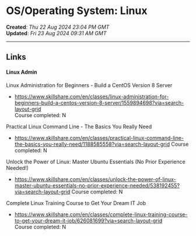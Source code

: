 # OS/Operating System: Linux  

**Created**: *Thu 22 Aug 2024 23:04 PM GMT*  
**Updated**: *Fri 23 Aug 2024 09:31 AM GMT*  

-----

## Links  

####  Linux Admin

Linux Administration for Beginners - Build a CentOS Version 8 Server  
- https://www.skillshare.com/en/classes/linux-administration-for-beginners-build-a-centos-version-8-server/1559894698?via=search-layout-grid  
Course completed: N  

Practical Linux Command Line - The Basics You Really Need  
- https://www.skillshare.com/en/classes/practical-linux-command-line-the-basics-you-really-need/1188585558?via=search-layout-grid
Course completed: N  

Unlock the Power of Linux: Master Ubuntu Essentials (No Prior Experience Needed!)   
- https://www.skillshare.com/en/classes/unlock-the-power-of-linux-master-ubuntu-essentials-no-prior-experience-needed/538192455?via=search-layout-grid
Course completed: N  

Complete Linux Training Course to Get Your Dream IT Job    
- https://www.skillshare.com/en/classes/complete-linux-training-course-to-get-your-dream-it-job/626081699?via=search-layout-grid  
Course completed: N  
